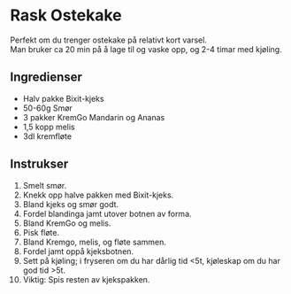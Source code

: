 # Rask Ostekake
Perfekt om du trenger ostekake på relativt kort varsel.  
Man bruker ca 20 min på å lage til og vaske opp, og 2-4 timar med kjøling.  

## Ingredienser
* Halv pakke Bixit-kjeks
* 50-60g Smør
* 3 pakker KremGo Mandarin og Ananas
* 1,5 kopp melis
* 3dl kremfløte

## Instrukser
1. Smelt smør.
2. Knekk opp halve pakken med Bixit-kjeks.
3. Bland kjeks og smør godt.
4. Fordel blandinga jamt utover botnen av forma.
5. Bland KremGo og melis.
6. Pisk fløte.
7. Bland Kremgo, melis, og fløte sammen.
8. Fordel jamt oppå kjeksbotnen.
9. Sett på kjøling; i fryseren om du har dårlig tid <5t, kjøleskap om du har god tid >5t.
10. Viktig: Spis resten av kjekspakken.

